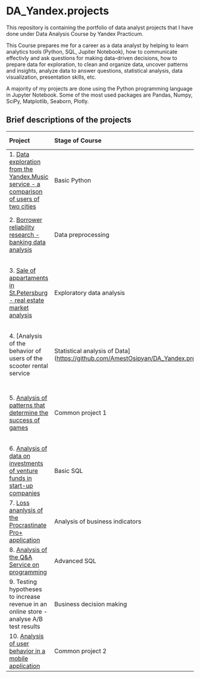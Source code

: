 # DA_Yandex.projects
This repository is containing the portfolio of data analyst projects that I have done under Data Analysis Course by Yandex Practicum.

This Course prepares me for a career as a data analyst by helping to learn analytics tools (Python, SQL, Jupiter Notebook), how to communicate effectivly and ask questions for making data-driven decisions, how to prepare data for exploration, to clean and organize data, uncover patterns and insights, analyze data to answer questions, statistical analysis, data visualization, presentation skills, etc.

A majority of my projects are done using the Python programming language in Jupyter Notebook. Some of the most used packages are Pandas, Numpy, SciPy, Matplotlib, Seaborn, Plotly.

## Brief descriptions of the projects 

|Project                                  |Stage of Course                      |Subjects Covered                     |
|:----------------------------------------|:------------------------------------|:------------------------------------|
|1. [Data exploration from the Yandex.Music service - a comparison of users of two cities](https://github.com/AmestOsipyan/DA_Yandex.projects/blob/main/Project%201/Project1_Yandex.Music.ipynb)|Basic Python|Data processing, duplicates, gaps, logical indexing, grouping, sorting|
|2. [Borrower reliability research - banking data analysis](https://github.com/AmestOsipyan/DA_Yandex.projects/blob/main/Project%202/Project2_Reliability%20of%20borrowers.ipynb)|Data preprocessing|Data processing, duplicates, gaps, categorization, decomposition|
|3. [Sale of appartaments in St.Petersburg - real estate market analysis](https://github.com/AmestOsipyan/DA_Yandex.projects/blob/main/Project%203/Project3_Sale%20of%20apartments.ipynb)|Exploratory data analysis|Data processing, histogram, boxplot, scatter matrix, categorization, scatter plot, fraud monitoring|
|4. [Analysis of the behavior of users of the scooter rental service|Statistical analysis of Data](https://github.com/AmestOsipyan/DA_Yandex.projects/blob/main/Project%204/Project4_Scooter%20rental%20service.ipynb)|Data processing, histogram, boxplot, statistical test, t-Student's criterion|
|5. [Analysis of patterns that determine the success of games](https://github.com/AmestOsipyan/DA_Yandex.projects/blob/main/Project%205/Project5_Online%20store%20Strimchik.ipynb)|Common project 1|Data processing, histogram, boxplot, statistical test, t-Student's criterion, piechart|
|6. [Analysis of data on investments of venture funds in start-up companies](https://github.com/AmestOsipyan/DA_Yandex.projects/blob/main/Project%206/1_sql_tasks.sql)|Basic SQL|Data processing, data upload, SQL| 
|7. [Loss ananlysis of the Procrastinate Pro+ application](https://github.com/AmestOsipyan/DA_Yandex.projects/blob/main/Project%207/Project7_Analysis%20of%20business%20indicators.ipynb)|Analysis of business indicators|Data processing, statistical test, LTV, CAC, cohort analysis|
|8. [Analysis of the Q&A Service on programming](https://github.com/AmestOsipyan/DA_Yandex.projects/blob/main/Project%208/2_sql_tasks.sql)|Advanced SQL|Data processing, data upload, SQL|
|9. Testing hypotheses to increase revenue in an online store - analyse A/B test results|Business decision making|A/B test, statistical test, framework, RICE, ICE|
|10. [Analysis of user behavior in a mobile application](https://github.com/AmestOsipyan/DA_Yandex.projects/blob/main/Project%2010/Project10_Mobile%20app%20analysis.ipynb)|Common project 2|A/B test, statistical test, visualization|

